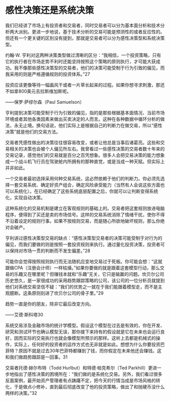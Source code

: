 # 感性决策还是系统决策

我们已经讲了市场上有投资者和交易者，同时交易者可以分为基本面分析和技术分析两大派别。更进一步地说，基于技术分析的交易可能是预测性的或者反应性的。但还有一个更关键的区别没有提到，那就是交易者可以分为感性决策型和系统决策型。

约翰·W. 亨利对这两种决策类型做过清晰的区分：“我相信，一个投资策略，只有它的执行者在市场走势不利时还能坚持按照这个策略的原则执行，才可能大获成功。我不像那些感性决策型的交易者，他们的决策可能受制于行为引致的偏见，而我采用的则是严格遵循规则的投资体系。”27

投资应该更像等待一幅画风干或者一片草长起来的过程。如果你想寻求刺激，那还不如拿800美元去拉斯维加斯呢。

——保罗·萨缪尔森（Paul Samuelson）

亨利提到决策可能受制于行为引致的偏见，指的是那些根据基本面情况、当前市场环境或者其他各类因素来做出买卖决定的人而言。这种在各种数据中循环分析的做法，永无止境。换句话说，他们实际上是根据自己的判断力在做交易，所以“感性决策”就是他们的交易方法。

交易者凭感性做出的决策往往很容易改变，或者让他总是当事后诸葛亮。这些和交易相关的决策也会被个人偏见所左右。我曾看过一些感性决策的交易者数十年来的交易记录，感觉他们的交易就是百分之百凭想象。很多人会把交易决策的能力想象成一个战斗机飞行员在驾驶舱内所拥有的那种直觉，或是当成一种天赋。但实际上并非如此。

一个交易者最初选择采用何种交易系统，这必然依赖于他们的判断力。你必须先选择一套交易系统、确定好资产组合，确定风险承受能力（当然有人会说这些方面也可以系统化）。在已经确定了这些系统底层配置之后，你就可以让判断变得系统化，实现自动决策。

这种系统化的交易机制是建立在客观规则的基础上的。交易者把这套规则放进电脑程序，便得到了买还是卖的市场信号。这样的交易系统消除了情绪干扰，使你不得不沿着设定的规则行事。如果不按规则交易，而是随心所欲地破坏规则，那么你绝对会破产。

亨利讲过感性决策型交易的缺点：“感性决策型交易者的决策可能受制于对行为的偏见，而我们要做的则是按照一套投资规则来执行。通过量化投资决策，投资者可以保持对市场一贯的判断而不发生偏差。”28

可能你会觉得按照规则执行而无法随机应变地交易过于死板。你可能会想：“这就跟做CPA（注册会计师）一样枯燥。”如果你要做的就是跟着这套模型行动，那么交易的乐趣又在哪里呢？但赚钱本就和“乐趣”无关，它只是输赢的问题。坎贝尔公司历史悠久，是一家很成功的采用趋势跟踪策略的公司，该公司的一位分析员就提到他们对系统交易坚信不疑：“我们的优势之一就在于我们能跟着模型走，而不是主观臆断。这条原则刻进了坎贝尔公司的骨子里。”29

趋势一直是你的朋友，除非它最后改变方向。

——艾德·斯科塔30

系统交易涉及金融市场的统计学模型。假设这个模型在过去是有效的，你在开发、研究和测试环节也确认模型无误，那你接下来持有的假设就是它在未来也会运行良好，因而实际的交易执行也就会像模型所预示的那样。这听上去都是机械式的操作，实际上，任何好的投资者的运作方式也无非就是如此。想想为什么你要投资巴菲特？原因不就是过去30年巴菲特都赚到了钱，而你假定在未来他还会赚钱。这和我们做趋势跟踪是一回事。31

交易者托德·赫尔布特（Todd Hurlbut）和特德·帕克希尔（Ted Parkhill）更进一步地指出了感性决策的困境所在：“我们做的是系统化交易。另外，我们看过很多反面案例，最开始资产管理者有点踌躇不定，把今天的行情当成是市场风格的转化，于是做点小修补，直到最后彻底改变了他的投资策略，做出了和抛硬币没什么两样的决策。”32